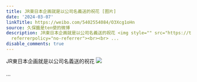 ```yaml
---
title: JR東日本企画就是以公司名義送的祝花 [图片]
date: '2024-03-07'
linkTitle: https://weibo.com/5402554084/O3Xcg1oHn
source: 久保醬是ten使的微博
description: JR東日本企画就是以公司名義送的祝花 <img style="" src="https://tvax4.sinaimg.cn/large/005TCz76gy1hnitn7cj2fj30w01kwn6u.jpg"
  referrerpolicy="no-referrer"><br><br> ...
disable_comments: true
---
```

JR東日本企画就是以公司名義送的祝花 <img style="" src="https://tvax4.sinaimg.cn/large/005TCz76gy1hnitn7cj2fj30w01kwn6u.jpg" referrerpolicy="no-referrer"><br><br> ...
